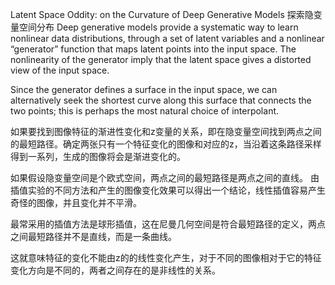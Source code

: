 Latent Space Oddity: on the Curvature of Deep Generative Models
探索隐变量空间分布
Deep generative models provide a systematic way to learn nonlinear data distributions, through a set of latent variables and a nonlinear “generator” function that maps latent points into the input space. The nonlinearity of the generator imply that the latent space gives a distorted view of the input space.

Since the generator defines a surface in the input space, we can alternatively seek the shortest curve along this surface that connects the two points; this is perhaps the most natural choice of interpolant.

如果要找到图像特征的渐进性变化和z变量的关系，即在隐变量空间找到两点之间的最短路径。确定两张只有一个特征变化的图像和对应的z，当沿着这条路径采样得到一系列，生成的图像将会是渐进变化的。

如果假设隐变量空间是个欧式空间，两点之间的最短路径是两点之间的直线。
由插值实验的不同方法和产生的图像变化效果可以得出一个结论，线性插值容易产生奇怪的图像，并且变化并不平滑。

最常采用的插值方法是球形插值，这在尼曼几何空间是符合最短路径的定义，两点之间最短路径并不是直线，而是一条曲线。

这就意味特征的变化不能由z的的线性变化产生，对于不同的图像相对于它的特征变化方向是不同的，两者之间存在的是非线性的关系。
